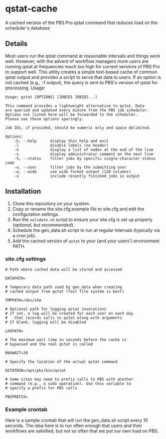 # qstat-cache
A cached version of the PBS Pro qstat command that reduces load on the scheduler's database

## Details
Most users run the qstat command at reasonable intervals and things work well. However, with the advent of workflow managers more users are running qstat at frequencies much too high for current versions of PBS Pro to support well. This utility creates a simple text-based cache of common qstat output and provides a script to serve that data to users. If an option is not cached (e.g., -f output), the query is sent to PBS's version of qstat for processing. Usage:

```
Usage: qstat [OPTIONS] [JOBID1 JOBID2...]

This command provides a lightweight alternative to qstat. Data
are queried and updated every minute from the PBS job scheduler.
Options not listed here will be forwarded to the scheduler.
Please use those options sparingly.

Job IDs, if provided, should be numeric only and space delimited.

Options:
    -h, --help      display this help and exit
    -l              disable labels (no header)
    -n              display a list of nodes at the end of the line
    -s              display administrator comment on the next line
    -S, --status    filter jobs by specific single-character status code
    -u, --user      filter jobs by the submitting user
    -w, --wide      use wide format output (120 columns)
    -x              include recently finished jobs in output
```

## Installation

1. Clone this repository on your system.
2. Copy or rename the site.cfg.example file to site.cfg and edit the configuration settings.
3. Run the `validate.sh` script to ensure your site.cfg is set up properly (*optional, but recommended*).
4. Schedule the gen_data.sh script to run at regular intervals (typically via a cron job).
5. Add the cached version of `qstat` to your (and your users') environment PATH.

### site.cfg settings

```
# Path where cached data will be stored and accessed

DATAPATH=

# Temporary data path used by gen_data when creating
# cached output from qstat (fast file system is best)

TMPPATH=/dev/shm

# Optional path for logging qstat invocations
# If set, a log will be created for each user on each day
#   that records calls to qstat along with arguments
# If blank, logging will be disabled

LOGPATH=

# The maximum wait time in seconds before the cache is
# bypassed and the real qstat is called

MAXWAIT=20

# Specify the location of the actual qstat command

QSTATBIN=/opt/pbs/bin/qstat

# Some sites may need to prefix calls to PBS with another
# command (e.g., a sudo operation). Use this variable to
# specify a prefix for PBS calls

PBSPREFIX=
```

### Example crontab

Here is a sample crontab that will run the gen_data.sh script every 10 seconds. The idea here is to run often enough that users and their workflows are satisfied, but not so often that we put our own load on PBS.
